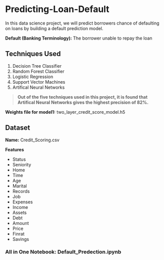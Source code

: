 # Predicting-Loan-Default
In this data science project, we will predict borrowers chance of defaulting on loans by building a default prediction model.

**Default (Banking Terminology):** The borrower unable to repay the loan

## **Techniques Used**
1. Decision Tree Classifier
2. Random Forest Classifier
3. Logistic Regression
4. Support Vector Machines
5. Artifical Neural Networks

> **Out of the five techniques used in this project, it is found that Artifical Neural Networks gives the highest precision of 82%.**

**Weights file for model1:** two_layer_credit_score_model.h5 

## **Dataset** 

**Name:** Credit_Scoring.csv

**Features**
- Status
- Seniority
- Home
- Time
- Age
- Marital
- Records
- Job
- Expenses
- Income
- Assets
- Debt
- Amount
- Price
- Finrat
- Savings

### **All in One Notebook:** Default_Predection.ipynb
